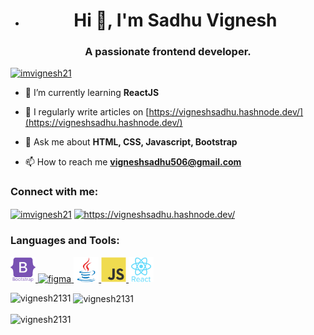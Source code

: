 - <h1 align="center">Hi 👋, I'm Sadhu Vignesh</h1>
<h3 align="center">A passionate frontend developer.</h3>

<p align="left"> <a href="https://twitter.com/imvignesh21" target="blank"><img src="https://img.shields.io/twitter/follow/imvignesh21?logo=twitter&style=for-the-badge" alt="imvignesh21" /></a> </p>

- 🌱 I’m currently learning **ReactJS**

- 📝 I regularly write articles on [https://vigneshsadhu.hashnode.dev/](https://vigneshsadhu.hashnode.dev/)

- 💬 Ask me about **HTML, CSS, Javascript, Bootstrap**

- 📫 How to reach me **vigneshsadhu506@gmail.com**

<h3 align="left">Connect with me:</h3>
<p align="left">
<a href="https://twitter.com/imvignesh21" target="blank"><img align="center" src="https://raw.githubusercontent.com/rahuldkjain/github-profile-readme-generator/master/src/images/icons/Social/twitter.svg" alt="imvignesh21" height="30" width="40" /></a>
<a href="https://hashnode.com/https://vigneshsadhu.hashnode.dev/" target="blank"><img align="center" src="https://raw.githubusercontent.com/rahuldkjain/github-profile-readme-generator/master/src/images/icons/Social/hashnode.svg" alt="https://vigneshsadhu.hashnode.dev/" height="30" width="40" /></a>
</p>

<h3 align="left">Languages and Tools:</h3>
<p align="left"> <a href="https://getbootstrap.com" target="_blank" rel="noreferrer"> <img src="https://raw.githubusercontent.com/devicons/devicon/master/icons/bootstrap/bootstrap-plain-wordmark.svg" alt="bootstrap" width="40" height="40"/> </a> <a href="https://www.figma.com/" target="_blank" rel="noreferrer"> <img src="https://www.vectorlogo.zone/logos/figma/figma-icon.svg" alt="figma" width="40" height="40"/> </a> <a href="https://www.java.com" target="_blank" rel="noreferrer"> <img src="https://raw.githubusercontent.com/devicons/devicon/master/icons/java/java-original.svg" alt="java" width="40" height="40"/> </a> <a href="https://developer.mozilla.org/en-US/docs/Web/JavaScript" target="_blank" rel="noreferrer"> <img src="https://raw.githubusercontent.com/devicons/devicon/master/icons/javascript/javascript-original.svg" alt="javascript" width="40" height="40"/> </a> <a href="https://reactjs.org/" target="_blank" rel="noreferrer"> <img src="https://raw.githubusercontent.com/devicons/devicon/master/icons/react/react-original-wordmark.svg" alt="react" width="40" height="40"/> </a> </p>

<p><img align="left" src="https://github-readme-stats.vercel.app/api/top-langs?username=vignesh2131&show_icons=true&locale=en&layout=compact" alt="vignesh2131" /></p>

<p>&nbsp;<img align="center" src="https://github-readme-stats.vercel.app/api?username=vignesh2131&show_icons=true&locale=en" alt="vignesh2131" /></p>

<p><img align="center" src="https://github-readme-streak-stats.herokuapp.com/?user=vignesh2131&" alt="vignesh2131" /></p>
